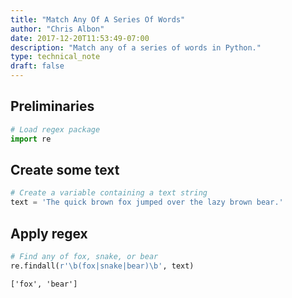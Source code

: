 ```yaml
---
title: "Match Any Of A Series Of Words"
author: "Chris Albon"
date: 2017-12-20T11:53:49-07:00
description: "Match any of a series of words in Python."
type: technical_note
draft: false
---
```

## Preliminaries


```python
# Load regex package
import re
```

## Create some text


```python
# Create a variable containing a text string
text = 'The quick brown fox jumped over the lazy brown bear.'
```

## Apply regex


```python
# Find any of fox, snake, or bear
re.findall(r'\b(fox|snake|bear)\b', text)
```




    ['fox', 'bear']


